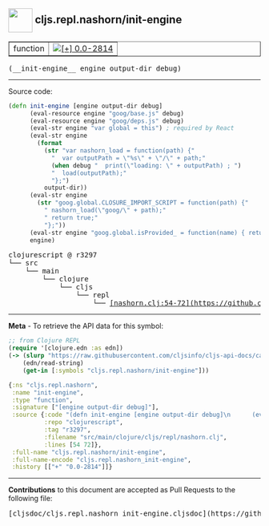 ## <img width="48px" valign="middle" src="http://i.imgur.com/Hi20huC.png"> cljs.repl.nashorn/init-engine

 <table border="1">
<tr>

<td>function</td>
<td><a href="https://github.com/cljsinfo/cljs-api-docs/tree/0.0-2814"><img valign="middle" alt="[+] 0.0-2814" src="https://img.shields.io/badge/+-0.0--2814-lightgrey.svg"></a> </td>
</tr>
</table>

 <samp>
(__init-engine__ engine output-dir debug)<br>
</samp>

---





Source code:

```clj
(defn init-engine [engine output-dir debug]
      (eval-resource engine "goog/base.js" debug)
      (eval-resource engine "goog/deps.js" debug)
      (eval-str engine "var global = this") ; required by React
      (eval-str engine
        (format
          (str "var nashorn_load = function(path) {"
            "  var outputPath = \"%s\" + \"/\" + path;"
            (when debug "  print(\"loading: \" + outputPath) ; ")
            "  load(outputPath);"
            "};")
          output-dir))
      (eval-str engine
        (str "goog.global.CLOSURE_IMPORT_SCRIPT = function(path) {"
          " nashorn_load(\"goog/\" + path);"
          " return true;"
          "};"))
      (eval-str engine "goog.global.isProvided_ = function(name) { return false; };")
      engine)
```

 <pre>
clojurescript @ r3297
└── src
    └── main
        └── clojure
            └── cljs
                └── repl
                    └── <ins>[nashorn.clj:54-72](https://github.com/clojure/clojurescript/blob/r3297/src/main/clojure/cljs/repl/nashorn.clj#L54-L72)</ins>
</pre>


---

__Meta__ - To retrieve the API data for this symbol:

```clj
;; from Clojure REPL
(require '[clojure.edn :as edn])
(-> (slurp "https://raw.githubusercontent.com/cljsinfo/cljs-api-docs/catalog/cljs-api.edn")
    (edn/read-string)
    (get-in [:symbols "cljs.repl.nashorn/init-engine"]))
```

```clj
{:ns "cljs.repl.nashorn",
 :name "init-engine",
 :type "function",
 :signature ["[engine output-dir debug]"],
 :source {:code "(defn init-engine [engine output-dir debug]\n      (eval-resource engine \"goog/base.js\" debug)\n      (eval-resource engine \"goog/deps.js\" debug)\n      (eval-str engine \"var global = this\") ; required by React\n      (eval-str engine\n        (format\n          (str \"var nashorn_load = function(path) {\"\n            \"  var outputPath = \\\"%s\\\" + \\\"/\\\" + path;\"\n            (when debug \"  print(\\\"loading: \\\" + outputPath) ; \")\n            \"  load(outputPath);\"\n            \"};\")\n          output-dir))\n      (eval-str engine\n        (str \"goog.global.CLOSURE_IMPORT_SCRIPT = function(path) {\"\n          \" nashorn_load(\\\"goog/\\\" + path);\"\n          \" return true;\"\n          \"};\"))\n      (eval-str engine \"goog.global.isProvided_ = function(name) { return false; };\")\n      engine)",
          :repo "clojurescript",
          :tag "r3297",
          :filename "src/main/clojure/cljs/repl/nashorn.clj",
          :lines [54 72]},
 :full-name "cljs.repl.nashorn/init-engine",
 :full-name-encode "cljs.repl.nashorn_init-engine",
 :history [["+" "0.0-2814"]]}

```

---

__Contributions__ to this document are accepted as Pull Requests to the following file:

 <pre>
[cljsdoc/cljs.repl.nashorn_init-engine.cljsdoc](https://github.com/cljsinfo/cljs-api-docs/blob/master/cljsdoc/cljs.repl.nashorn_init-engine.cljsdoc)
</pre>

